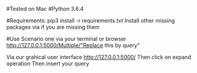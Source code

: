 #Tested on Mac
#Python 3.6.4


#Requirements:
pip3 install -r requirements.txt
Install other missing packages via if you are missing them

#Use
Scenario one via your terminal or browser
http://127.0.0.1:5000/Multiple/"Replace this by query"

Via our grahical user interface
http://127.0.0.1:5000/
Then click on expand operation 
Then insert your query
